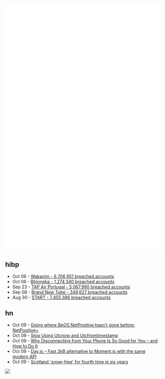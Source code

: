 ![Metrics](https://raw.githubusercontent.com/phixion/phixion/master/metrics.svg)

## hibp

<!--
for https://github.com/phixion/phixion/blob/main/.github/workflows/feeds.yml
-->
<!--START_SECTION:haveibeenpwnd-->
- Oct 06 - [Wakanim - 6,706,951 breached accounts](https://haveibeenpwned.com/PwnedWebsites#Wakanim)
- Oct 06 - [Bhinneka - 1,274,340 breached accounts](https://haveibeenpwned.com/PwnedWebsites#Bhinneka)
- Sep 23 - [TAP Air Portugal - 5,067,990 breached accounts](https://haveibeenpwned.com/PwnedWebsites#TAPAirPortugal)
- Sep 08 - [Brand New Tube - 349,627 breached accounts](https://haveibeenpwned.com/PwnedWebsites#BrandNewTube)
- Aug 30 - [START - 7,455,386 breached accounts](https://haveibeenpwned.com/PwnedWebsites#Start)
<!--END_SECTION:haveibeenpwnd-->

## hn

<!--
for https://github.com/phixion/phixion/blob/main/.github/workflows/feeds.yml
-->
<!--START_SECTION:hn-->
- Oct 09 - [Going where BeOS NetPositive hasn't gone before: NetPositive+](http://oldvcr.blogspot.com/2022/10/going-where-beos-netpositive-hasnt-gone.html)
- Oct 09 - [Stop Using Utcnow and Utcfromtimestamp](https://blog.ganssle.io/articles/2019/11/utcnow.html)
- Oct 09 - [Why Disconnecting from Your Phone Is So Good for You – and How to Do It](https://time.com/6219588/how-to-disconnect-phone/)
- Oct 09 - [Day.js – Fast 2kB alternative to Moment.js with the same modern API](https://day.js.org/)
- Oct 09 - [Scotland 'snow-free' for fourth time in six years](https://www.bbc.com/news/uk-scotland-highlands-islands-63184780)
<!--END_SECTION:hn-->

<!--
for https://yhype.me
-->
![](https://hit.yhype.me/github/profile?user_id=13013670)
